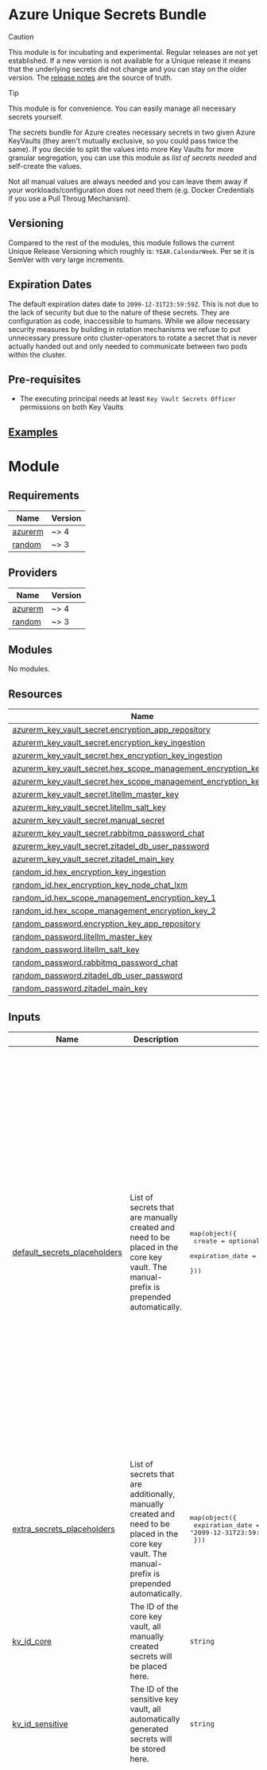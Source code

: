 # Azure Unique Secrets Bundle

> [!CAUTION]
> This module is for incubating and experimental. Regular releases are not yet established. If a new version is not available for a Unique release it means that the underlying secrets did not change and you can stay on the older version. The [release notes](https://unique-ch.atlassian.net/wiki/x/GIAlQ) are the source of truth.

> [!TIP]
> This module is for convenience. You can easily manage all necessary secrets yourself.

The secrets bundle for Azure creates necessary secrets in two given Azure KeyVaults (they aren't mutually exclusive, so you could pass twice the same). If you decide to split the values into more Key Vaults for more granular segregation, you can use this module as _list of secrets needed_ and self-create the values.

Not all manual values are always needed and you can leave them away if your workloads/configuration does not need them (e.g. Docker Credentials if you use a Pull Throug Mechanism).

## Versioning
Compared to the rest of the modules, this module follows the current Unique Release Versioning which roughly is: `YEAR.CalendarWeek`. Per se it is SemVer with very large increments.

## Expiration Dates
The default expiration dates date to `2099-12-31T23:59:59Z`. This is not due to the lack of security but due to the nature of these secrets. They are configuration as code, inaccessible to humans. While we allow necessary security measures by building in rotation mechanisms we refuse to put unnecessary pressure onto cluster-operators to rotate a secret that is never actually handed out and only needed to communicate between two pods within the cluster.

## Pre-requisites
- The executing principal needs at least `Key Vault Secrets Officer` permissions on both Key Vaults

## [Examples](./examples)

# Module

<!-- BEGIN_TF_DOCS -->
## Requirements

| Name | Version |
|------|---------|
| <a name="requirement_azurerm"></a> [azurerm](#requirement\_azurerm) | ~> 4 |
| <a name="requirement_random"></a> [random](#requirement\_random) | ~> 3 |

## Providers

| Name | Version |
|------|---------|
| <a name="provider_azurerm"></a> [azurerm](#provider\_azurerm) | ~> 4 |
| <a name="provider_random"></a> [random](#provider\_random) | ~> 3 |

## Modules

No modules.

## Resources

| Name | Type |
|------|------|
| [azurerm_key_vault_secret.encryption_app_repository](https://registry.terraform.io/providers/hashicorp/azurerm/latest/docs/resources/key_vault_secret) | resource |
| [azurerm_key_vault_secret.encryption_key_ingestion](https://registry.terraform.io/providers/hashicorp/azurerm/latest/docs/resources/key_vault_secret) | resource |
| [azurerm_key_vault_secret.hex_encryption_key_ingestion](https://registry.terraform.io/providers/hashicorp/azurerm/latest/docs/resources/key_vault_secret) | resource |
| [azurerm_key_vault_secret.hex_scope_management_encryption_key_1](https://registry.terraform.io/providers/hashicorp/azurerm/latest/docs/resources/key_vault_secret) | resource |
| [azurerm_key_vault_secret.hex_scope_management_encryption_key_2](https://registry.terraform.io/providers/hashicorp/azurerm/latest/docs/resources/key_vault_secret) | resource |
| [azurerm_key_vault_secret.litellm_master_key](https://registry.terraform.io/providers/hashicorp/azurerm/latest/docs/resources/key_vault_secret) | resource |
| [azurerm_key_vault_secret.litellm_salt_key](https://registry.terraform.io/providers/hashicorp/azurerm/latest/docs/resources/key_vault_secret) | resource |
| [azurerm_key_vault_secret.manual_secret](https://registry.terraform.io/providers/hashicorp/azurerm/latest/docs/resources/key_vault_secret) | resource |
| [azurerm_key_vault_secret.rabbitmq_password_chat](https://registry.terraform.io/providers/hashicorp/azurerm/latest/docs/resources/key_vault_secret) | resource |
| [azurerm_key_vault_secret.zitadel_db_user_password](https://registry.terraform.io/providers/hashicorp/azurerm/latest/docs/resources/key_vault_secret) | resource |
| [azurerm_key_vault_secret.zitadel_main_key](https://registry.terraform.io/providers/hashicorp/azurerm/latest/docs/resources/key_vault_secret) | resource |
| [random_id.hex_encryption_key_ingestion](https://registry.terraform.io/providers/hashicorp/random/latest/docs/resources/id) | resource |
| [random_id.hex_encryption_key_node_chat_lxm](https://registry.terraform.io/providers/hashicorp/random/latest/docs/resources/id) | resource |
| [random_id.hex_scope_management_encryption_key_1](https://registry.terraform.io/providers/hashicorp/random/latest/docs/resources/id) | resource |
| [random_id.hex_scope_management_encryption_key_2](https://registry.terraform.io/providers/hashicorp/random/latest/docs/resources/id) | resource |
| [random_password.encryption_key_app_repository](https://registry.terraform.io/providers/hashicorp/random/latest/docs/resources/password) | resource |
| [random_password.litellm_master_key](https://registry.terraform.io/providers/hashicorp/random/latest/docs/resources/password) | resource |
| [random_password.litellm_salt_key](https://registry.terraform.io/providers/hashicorp/random/latest/docs/resources/password) | resource |
| [random_password.rabbitmq_password_chat](https://registry.terraform.io/providers/hashicorp/random/latest/docs/resources/password) | resource |
| [random_password.zitadel_db_user_password](https://registry.terraform.io/providers/hashicorp/random/latest/docs/resources/password) | resource |
| [random_password.zitadel_main_key](https://registry.terraform.io/providers/hashicorp/random/latest/docs/resources/password) | resource |

## Inputs

| Name | Description | Type | Default | Required |
|------|-------------|------|---------|:--------:|
| <a name="input_default_secrets_placeholders"></a> [default\_secrets\_placeholders](#input\_default\_secrets\_placeholders) | List of secrets that are manually created and need to be placed in the core key vault. The manual- prefix is prepended automatically. | <pre>map(object({<br/>    create          = optional(bool, true)<br/>    expiration_date = optional(string, "2099-12-31T23:59:59Z")<br/>  }))</pre> | <pre>{<br/>  "litellm-anthropic-api-key": {<br/>    "create": true,<br/>    "expiration_date": "2099-12-31T23:59:59Z"<br/>  },<br/>  "litellm-bedrock-access-key": {<br/>    "create": true,<br/>    "expiration_date": "2099-12-31T23:59:59Z"<br/>  },<br/>  "litellm-bedrock-secret-key": {<br/>    "create": true,<br/>    "expiration_date": "2099-12-31T23:59:59Z"<br/>  },<br/>  "litellm-gemini-api-key": {<br/>    "create": true,<br/>    "expiration_date": "2099-12-31T23:59:59Z"<br/>  },<br/>  "litellm-openai-api-key": {<br/>    "create": true,<br/>    "expiration_date": "2099-12-31T23:59:59Z"<br/>  },<br/>  "litellm-together-ai-api-key": {<br/>    "create": true,<br/>    "expiration_date": "2099-12-31T23:59:59Z"<br/>  },<br/>  "litellm-voyage-api-key": {<br/>    "create": true,<br/>    "expiration_date": "2099-12-31T23:59:59Z"<br/>  },<br/>  "quartr-api-creds": {<br/>    "create": true,<br/>    "expiration_date": "2099-12-31T23:59:59Z"<br/>  },<br/>  "zitadel-scope-mgmt-pat": {<br/>    "create": true,<br/>    "expiration_date": "2099-12-31T23:59:59Z"<br/>  }<br/>}</pre> | no |
| <a name="input_extra_secrets_placeholders"></a> [extra\_secrets\_placeholders](#input\_extra\_secrets\_placeholders) | List of secrets that are additionally, manually created and need to be placed in the core key vault. The manual- prefix is prepended automatically. | <pre>map(object({<br/>    expiration_date = optional(string, "2099-12-31T23:59:59Z")<br/>  }))</pre> | `{}` | no |
| <a name="input_kv_id_core"></a> [kv\_id\_core](#input\_kv\_id\_core) | The ID of the core key vault, all manually created secrets will be placed here. | `string` | n/a | yes |
| <a name="input_kv_id_sensitive"></a> [kv\_id\_sensitive](#input\_kv\_id\_sensitive) | The ID of the sensitive key vault, all automatically generated secrets will be stored here. | `string` | n/a | yes |
| <a name="input_secrets_to_create"></a> [secrets\_to\_create](#input\_secrets\_to\_create) | List of secrets that are automatically generated and need to be placed in the sensitive key vault. Increment a counter to rotate the secret. | <pre>map(object({<br/>    create           = optional(bool, true)<br/>    name             = optional(string)<br/>    content_type     = optional(string, "text/plain")<br/>    special          = optional(bool, false)<br/>    length           = optional(number)<br/>    rotation_counter = optional(number, 0)<br/>    expiration_date  = optional(string, "2099-12-31T23:59:59Z")<br/>  }))</pre> | <pre>{<br/>  "encryption_app_repository": {<br/>    "content_type": "text/plain",<br/>    "create": true,<br/>    "expiration_date": "2099-12-31T23:59:59Z",<br/>    "name": "encryption-app-repository",<br/>    "rotation_counter": 0,<br/>    "special": false<br/>  },<br/>  "hex_encryption_key_ingestion": {<br/>    "content_type": "text/hex",<br/>    "create": true,<br/>    "expiration_date": "2099-12-31T23:59:59Z",<br/>    "name": "encryption-key-ingestion",<br/>    "rotation_counter": 0<br/>  },<br/>  "hex_encryption_key_node_chat_lxm": {<br/>    "content_type": "text/hex",<br/>    "create": true,<br/>    "expiration_date": "2099-12-31T23:59:59Z",<br/>    "name": "encryption-key-node-chat-lxm",<br/>    "rotation_counter": 0<br/>  },<br/>  "hex_encryption_key_scope_management_1": {<br/>    "content_type": "text/hex",<br/>    "create": true,<br/>    "expiration_date": "2099-12-31T23:59:59Z",<br/>    "name": "encryption-key-scope-management-1",<br/>    "rotation_counter": 0<br/>  },<br/>  "hex_encryption_key_scope_management_2": {<br/>    "content_type": "text/hex",<br/>    "create": true,<br/>    "expiration_date": "2099-12-31T23:59:59Z",<br/>    "name": "encryption-key-scope-management-2",<br/>    "rotation_counter": 0<br/>  },<br/>  "litellm_master_key": {<br/>    "content_type": "text/plain",<br/>    "create": true,<br/>    "expiration_date": "2099-12-31T23:59:59Z",<br/>    "length": 32,<br/>    "name": "litellm-master-key",<br/>    "rotation_counter": 0,<br/>    "special": false<br/>  },<br/>  "litellm_salt_key": {<br/>    "content_type": "text/plain",<br/>    "create": true,<br/>    "expiration_date": "2099-12-31T23:59:59Z",<br/>    "length": 32,<br/>    "name": "litellm-salt-key",<br/>    "rotation_counter": 0,<br/>    "special": false<br/>  },<br/>  "rabbitmq_password_chat": {<br/>    "content_type": "text/plain",<br/>    "create": true,<br/>    "expiration_date": "2099-12-31T23:59:59Z",<br/>    "length": 24,<br/>    "name": "rabbitmq-password-chat",<br/>    "rotation_counter": 0,<br/>    "special": false<br/>  },<br/>  "zitadel_db_user_password": {<br/>    "content_type": "text/plain",<br/>    "create": true,<br/>    "expiration_date": "2099-12-31T23:59:59Z",<br/>    "length": 32,<br/>    "name": "zitadel-db-user-password",<br/>    "rotation_counter": 0,<br/>    "special": false<br/>  },<br/>  "zitadel_main_key": {<br/>    "content_type": "text/plain",<br/>    "create": true,<br/>    "expiration_date": "2099-12-31T23:59:59Z",<br/>    "length": 32,<br/>    "name": "zitadel-main-key",<br/>    "rotation_counter": 0,<br/>    "special": false<br/>  }<br/>}</pre> | no |

## Outputs

| Name | Description |
|------|-------------|
| <a name="output_manual_secrets_created"></a> [manual\_secrets\_created](#output\_manual\_secrets\_created) | List of names of secrets created in the core key vault. |
<!-- END_TF_DOCS -->

## Compatibility

| Module Version | Compatibility |
|---|---|
| `> 1.0.0` | `unique.ai`: `~> 2025.16` |

## Upgrading

### ~> `2.0.0`

Module was not used by anyone except a test tenant. Sticking to semver, we mark it as breaking change.